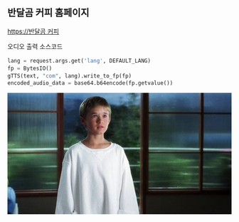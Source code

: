 ## 반달곰 커피 홈페이지 

[https://반달곰 커피](https://반달곰%20커피)

오디오 출력 소스코드


```python
lang = request.args.get('lang', DEFAULT_LANG)
fp = BytesIO()
gTTS(text, "com", lang).write_to_fp(fp)
encoded_audio_data = base64.b64encode(fp.getvalue())
```

![반달곰 커피 대표 이미지](david.jpg)